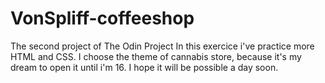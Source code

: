 # VonSpliff-coffeeshop
The second project of The Odin Project
In this exercice i've practice more HTML and CSS. I choose the theme of cannabis store, because it's my dream to open it until i'm 16. I hope it will be possible a day soon.